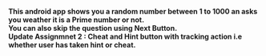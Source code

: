 <b>This android app shows you a random number between 1 to 1000 an asks you weather it is a Prime number or not.<br>
You can also skip the question using Next Button.
<br>
Update Assignmnet 2 : Cheat and Hint button with tracking action i.e whether user has taken hint or cheat.
